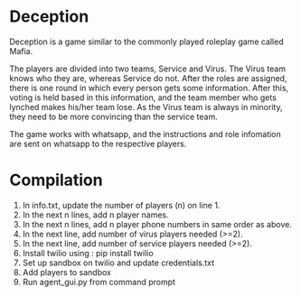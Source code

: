 # Deception

Deception is a game similar to the commonly played roleplay game called Mafia.

The players are divided into two teams, Service and Virus.
The Virus team knows who they are, whereas Service do not.
After the roles are assigned, there is one round in which every person gets some information. After this, voting is held based in this information, and the team member who gets lynched makes his/her team lose.
As the Virus team is always in minority, they need to be more convincing than the service team.

The game works with whatsapp, and the instructions and role infomation are sent on whatsapp to the respective players.

# Compilation

1. In info.txt, update the number of players (n) on line 1.
2. In the next n lines, add n player names.
3. In the next n lines, add n player phone numbers in same order as above.
4. In the next line, add number of virus players needed (>=2).
5. In the next line, add number of service players needed (>=2).
6. Install twilio using :
          pip install twilio
7. Set up sandbox on twilio and update credentials.txt
8. Add players to sandbox
9. Run agent_gui.py from command prompt

